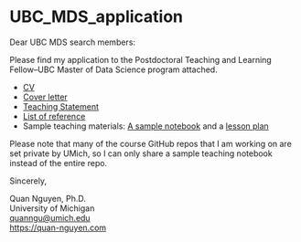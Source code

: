 # UBC_MDS_application
Dear UBC MDS search members:

Please find my application to the Postdoctoral Teaching and Learning Fellow–UBC Master of Data Science program attached.
* [CV](https://github.com/quan3010/UBC_MDS_application/blob/main/CV_Quan%20Nguyen_teaching.pdf)
* [Cover letter](https://github.com/quan3010/UBC_MDS_application/blob/main/cover_letter.md) 
* [Teaching Statement](https://github.com/quan3010/UBC_MDS_application/blob/main/teaching_statement.md)
* [List of reference](https://github.com/quan3010/UBC_MDS_application/blob/main/references.md)
* Sample teaching materials: [A sample notebook](https://github.com/quan3010/UBC_MDS_application/blob/main/SIADS505_W1_Regex_Worked_Example%20(3).ipynb) and a [lesson plan](https://github.com/quan3010/UBC_MDS_application/blob/main/lesson_plan.md)

Please note that many of the course GitHub repos that I am working on are set private by UMich, so I can only share a sample teaching notebook instead of the entire repo.

Sincerely,
 
Quan Nguyen, Ph.D.  
University of Michigan  
quanngu@umich.edu  
https://quan-nguyen.com  

